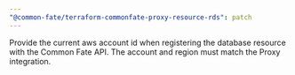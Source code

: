 ```yaml
---
"@common-fate/terraform-commonfate-proxy-resource-rds": patch
---
```


Provide the current aws account id when registering the database resource with the Common Fate API. The account and region must match the Proxy integration.
